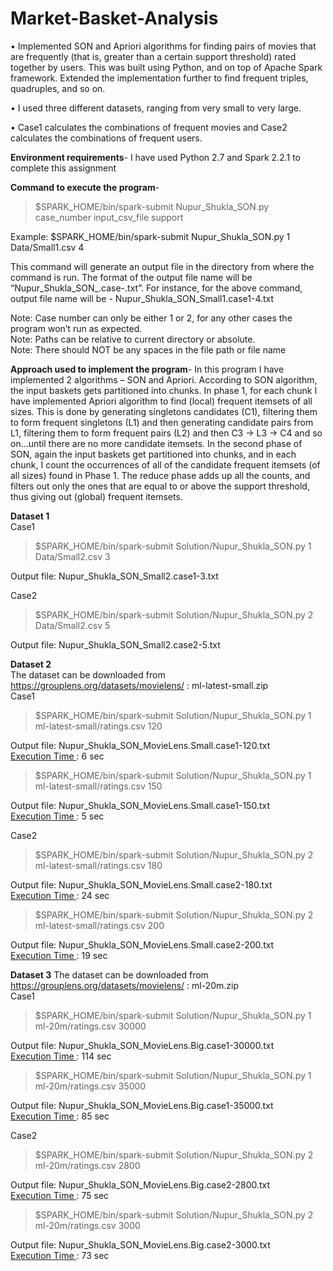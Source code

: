# Market-Basket-Analysis

• Implemented SON and Apriori algorithms for finding pairs of movies that are frequently (that is, greater than a certain support threshold) rated together by users. This was built using Python, and on top of Apache Spark framework. Extended the implementation further to find frequent triples, quadruples, and so on.

• I used three different datasets, ranging from very small to very large.

• Case1 calculates the combinations of frequent movies and Case2 calculates the combinations of frequent users.

<b>Environment requirements</b>-
I have used Python 2.7 and Spark 2.2.1 to complete this assignment

<b>Command to execute the program</b>-
>$SPARK_HOME/bin/spark-submit Nupur_Shukla_SON.py case_number input_csv_file support

Example: $SPARK_HOME/bin/spark-submit Nupur_Shukla_SON.py 1 Data/Small1.csv 4

This command will generate an output file in the directory from where the command is run. The format of the output file name will be “Nupur_Shukla_SON_<Filename>.case<case>-<support>.txt”. For instance, for the above command, output file name will be -
Nupur_Shukla_SON_Small1.case1-4.txt

Note: Case number can only be either 1 or 2, for any other cases the program won’t run as expected.<br/>
Note: Paths can be relative to current directory or absolute.<br/>
Note: There should NOT be any spaces in the file path or file name<br/>

<b>Approach used to implement the program</b>-
In this program I have implemented 2 algorithms – SON and Apriori. According to SON algorithm, the input baskets gets partitioned into chunks. In phase 1, for each chunk I have implemented Apriori algorithm to find (local) frequent itemsets of all sizes. This is done by generating singletons candidates (C1), filtering them to form frequent singletons (L1) and then generating candidate pairs from L1, filtering them to form frequent pairs (L2) and then C3 -> L3 -> C4 and so on...until there are no more candidate itemsets. 
In the second phase of SON, again the input baskets get partitioned into chunks, and in each chunk, I count the occurrences of all of the candidate frequent itemsets (of all sizes) found in Phase 1. The reduce phase adds up all the counts, and filters out only the ones that are equal to or above the support threshold, thus giving out (global) frequent itemsets.

<b>Dataset 1</b><br/>
Case1 
>$SPARK_HOME/bin/spark-submit Solution/Nupur_Shukla_SON.py 1 Data/Small2.csv 3 <br/>

Output file: Nupur_Shukla_SON_Small2.case1-3.txt

Case2
>$SPARK_HOME/bin/spark-submit Solution/Nupur_Shukla_SON.py 2 Data/Small2.csv 5 <br/>

Output file: Nupur_Shukla_SON_Small2.case2-5.txt

<b>Dataset 2</b><br/>
The dataset can be downloaded from https://grouplens.org/datasets/movielens/ : ml-latest-small.zip <br/>
Case1
>$SPARK_HOME/bin/spark-submit Solution/Nupur_Shukla_SON.py 1 ml-latest-small/ratings.csv 120 <br/>

Output file: Nupur_Shukla_SON_MovieLens.Small.case1-120.txt <br/>
<u>Execution Time </u>: 6 sec

>$SPARK_HOME/bin/spark-submit Solution/Nupur_Shukla_SON.py 1 ml-latest-small/ratings.csv 150 <br/>

Output file: Nupur_Shukla_SON_MovieLens.Small.case1-150.txt <br/>
<u>Execution Time </u>: 5 sec

Case2
>$SPARK_HOME/bin/spark-submit Solution/Nupur_Shukla_SON.py 2 ml-latest-small/ratings.csv 180 <br/>

Output file: Nupur_Shukla_SON_MovieLens.Small.case2-180.txt <br/>
<u>Execution Time </u>: 24 sec

>$SPARK_HOME/bin/spark-submit Solution/Nupur_Shukla_SON.py 2 ml-latest-small/ratings.csv 200 <br/>

Output file: Nupur_Shukla_SON_MovieLens.Small.case2-200.txt <br/>
<u>Execution Time </u>: 19 sec


<b>Dataset 3</b>
The dataset can be downloaded from https://grouplens.org/datasets/movielens/ : ml-20m.zip <br/>
Case1
>$SPARK_HOME/bin/spark-submit Solution/Nupur_Shukla_SON.py 1 ml-20m/ratings.csv 30000 <br/>

Output file: Nupur_Shukla_SON_MovieLens.Big.case1-30000.txt <br/>
<u>Execution Time </u>: 114 sec

>$SPARK_HOME/bin/spark-submit Solution/Nupur_Shukla_SON.py 1 ml-20m/ratings.csv 35000 <br/>

Output file: Nupur_Shukla_SON_MovieLens.Big.case1-35000.txt <br/>
<u>Execution Time </u>: 85 sec

Case2
>$SPARK_HOME/bin/spark-submit Solution/Nupur_Shukla_SON.py 2 ml-20m/ratings.csv 2800 <br/>

Output file: Nupur_Shukla_SON_MovieLens.Big.case2-2800.txt <br/>
<u>Execution Time </u>: 75 sec

>$SPARK_HOME/bin/spark-submit Solution/Nupur_Shukla_SON.py 2 ml-20m/ratings.csv 3000 <br/>

Output file: Nupur_Shukla_SON_MovieLens.Big.case2-3000.txt <br/>
<u>Execution Time </u>: 73 sec
